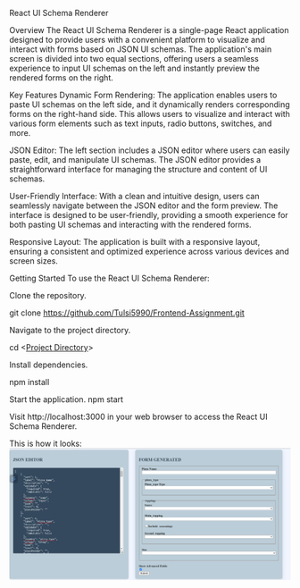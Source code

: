 
React UI Schema Renderer

Overview
The React UI Schema Renderer is a single-page React application designed to provide users with a convenient platform to visualize and interact with forms based on JSON UI schemas. The application's main screen is divided into two equal sections, offering users a seamless experience to input UI schemas on the left and instantly preview the rendered forms on the right.

Key Features
Dynamic Form Rendering: The application enables users to paste UI schemas on the left side, and it dynamically renders corresponding forms on the right-hand side. This allows users to visualize and interact with various form elements such as text inputs, radio buttons, switches, and more.

JSON Editor: The left section includes a JSON editor where users can easily paste, edit, and manipulate UI schemas. The JSON editor provides a straightforward interface for managing the structure and content of UI schemas.

User-Friendly Interface: With a clean and intuitive design, users can seamlessly navigate between the JSON editor and the form preview. The interface is designed to be user-friendly, providing a smooth experience for both pasting UI schemas and interacting with the rendered forms.

Responsive Layout: The application is built with a responsive layout, ensuring a consistent and optimized experience across various devices and screen sizes.

Getting Started
To use the React UI Schema Renderer:

Clone the repository.

git clone <https://github.com/Tulsi5990/Frontend-Assignment.git>

Navigate to the project directory.

cd <[Project Directory](./)>


Install dependencies.

npm install

Start the application.
npm start


Visit http://localhost:3000 in your web browser to access the React UI Schema Renderer.

This is how it looks:
![form](https://github.com/Tulsi5990/Frontend-Assignment/blob/master/public/Screenshot%202023-11-27%20032801.png?raw=true)
